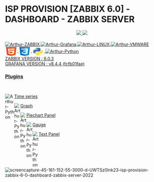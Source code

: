 # ISP PROVISION [ZABBIX 6.0] - DASHBOARD - ZABBIX SERVER

<div align="center">
  <a href="https://github.com/ispprovision">
  <img height="180em" src="https://github-readme-stats.vercel.app/api?username=ispprovision&show_icons=true&theme=dracula&include_all_commits=true&count_private=true"/>
  <img height="180em" src="https://github-readme-stats.vercel.app/api/top-langs/?username=ispprovision&layout=compact&langs_count=7&theme=dracula"/>
</div>
<div style="display: inline_block"><br>
  <img align="center" alt="Arthur-ZABBIX" height="" width="" src="https://www.vectorlogo.zone/logos/zabbix/zabbix-ar21.svg">
  <img align="center" alt="Arthur-Grafana" height="" width="" src="https://www.vectorlogo.zone/logos/grafana/grafana-ar21.svg">
  <img align="center" alt="Arthur-LINUX" height="" width="" src="https://www.vectorlogo.zone/logos/linux/linux-ar21.svg">
  <img align="center" alt="Arthur-VMWARE" height="" width="70" src="https://upload.wikimedia.org/wikipedia/commons/1/11/VMware_logo.svg">
  <img align="center" alt="Arthur-HTML" height="30" width="40" src="https://raw.githubusercontent.com/devicons/devicon/master/icons/html5/html5-original.svg">
  <img align="center" alt="Arthur-CSS" height="30" width="40" src="https://raw.githubusercontent.com/devicons/devicon/master/icons/css3/css3-original.svg">
  <img align="center" alt="Arthur-Python" height="30" width="40" src="https://raw.githubusercontent.com/devicons/devicon/master/icons/python/python-original.svg">
  <img align="center" alt="Arthur-Python" height="50" width="70" src="https://www.vectorlogo.zone/logos/mysql/mysql-ar21.svg">
  </div>       
  ZABBIX VERSION : 6.0.3
  </br >
  GRAFANA VERSION : v8.4.4 (fcfb01fae)
  
   
  ### Plugins
  </br >
               
   
<img align="left" alt="Arthur-Python" height="" width="30" src="https://grafana.com/api/plugins/singlestat/logos/small"> <a href="https://grafana.com/docs/grafana/latest/visualizations/time-series/">Time series</a><br />

<img align="left" alt="Arthur-Python" height="" width="20" src="https://grafana.com/api/plugins/graph/logos/small"> <a href="https://grafana.com/grafana/plugins/graph/">Graph</a>

<img align="left" alt="Arthur-Python" height="" width="20" src="https://grafana.com/api/plugins/grafana-piechart-panel/logos/small"> <a href="https://grafana.com/docs/grafana/latest/visualizations/time-series/">Piechart Panel</a>

<img align="left" alt="Arthur-Python" height="" width="20" src="https://grafana.com/api/plugins/briangann-gauge-panel/logos/small"> <a href="https://grafana.com/grafana/plugins/briangann-gauge-panel//">Gauge</a>

<img align="left" alt="Arthur-Python" height="" width="20" src="https://grafana.com/api/plugins/text/logos/small"> <a href="https://grafana.com/grafana/plugins/text/">Text Panel</a>

<img src="https://i.ibb.co/g6DwkcP/screencapture-45-161-152-55-3000-d-UWTSz0lnk23-isp-provision-zabbix-6-0-dashboard-zabbix-server-2022.png" alt="screencapture-45-161-152-55-3000-d-UWTSz0lnk23-isp-provision-zabbix-6-0-dashboard-zabbix-server-2022" border="0" /></a>
 
  
   

